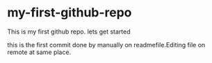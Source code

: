 # my-first-github-repo
This is my first github repo. lets get started

this is the first commit done by manually on readmefile.Editing file on remote at same place.
